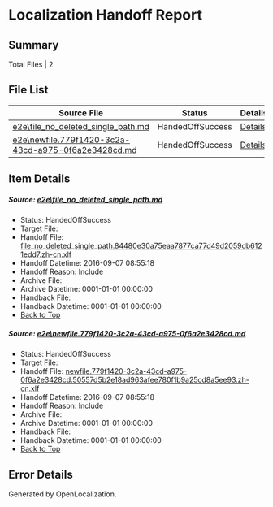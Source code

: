 # <a name='report-top'></a> Localization Handoff Report

## Summary
 Total Files | 2

## File List
 Source File | Status | Details 
 ----------- | ------ | ------- 
 [e2e\file_no_deleted_single_path.md](https://github.com/OpenLocalizationTestOrg/ol-test0/blob/6e5b2659cbdbf212b884b365d341f3a4c1104fd0/e2e/file_no_deleted_single_path.md) | HandedOffSuccess | [Details](#c7cc4b577520200b5bf5874731cafbddf72db1db3)
 [e2e\newfile.779f1420-3c2a-43cd-a975-0f6a2e3428cd.md](https://github.com/OpenLocalizationTestOrg/ol-test0/blob/6e5b2659cbdbf212b884b365d341f3a4c1104fd0/e2e/newfile.779f1420-3c2a-43cd-a975-0f6a2e3428cd.md) | HandedOffSuccess | [Details](#41bd6daa62647075cdce58718d53c51eff06ed725)

## Item Details
##### <a name='c7cc4b577520200b5bf5874731cafbddf72db1db3'></a> Source: [e2e\file_no_deleted_single_path.md](https://github.com/OpenLocalizationTestOrg/ol-test0/blob/6e5b2659cbdbf212b884b365d341f3a4c1104fd0/e2e/file_no_deleted_single_path.md)
* Status: HandedOffSuccess
* Target File: 
* Handoff File: [file_no_deleted_single_path.84480e30a75eaa7877ca77d49d2059db6121edd7.zh-cn.xlf](https://github.com/OpenLocalizationTestOrg/ol-test0-handoff/blob/7cc652f1a253a6bdb2e0b8dab28beb10898062d6/ol-handoff/OpenLocalizationTestOrg/ol-test0-zhcn/yuwzho/mt/file_no_deleted_single_path.84480e30a75eaa7877ca77d49d2059db6121edd7.zh-cn.xlf)
* Handoff Datetime: 2016-09-07 08:55:18
* Handoff Reason: Include
* Archive File: 
* Archive Datetime: 0001-01-01 00:00:00
* Handback File: 
* Handback Datetime: 0001-01-01 00:00:00
* [Back to Top](#report-top)

##### <a name='41bd6daa62647075cdce58718d53c51eff06ed725'></a> Source: [e2e\newfile.779f1420-3c2a-43cd-a975-0f6a2e3428cd.md](https://github.com/OpenLocalizationTestOrg/ol-test0/blob/6e5b2659cbdbf212b884b365d341f3a4c1104fd0/e2e/newfile.779f1420-3c2a-43cd-a975-0f6a2e3428cd.md)
* Status: HandedOffSuccess
* Target File: 
* Handoff File: [newfile.779f1420-3c2a-43cd-a975-0f6a2e3428cd.50557d5b2e18ad963afee780f1b9a25cd8a5ee93.zh-cn.xlf](https://github.com/OpenLocalizationTestOrg/ol-test0-handoff/blob/7cc652f1a253a6bdb2e0b8dab28beb10898062d6/ol-handoff/OpenLocalizationTestOrg/ol-test0-zhcn/yuwzho/mt/newfile.779f1420-3c2a-43cd-a975-0f6a2e3428cd.50557d5b2e18ad963afee780f1b9a25cd8a5ee93.zh-cn.xlf)
* Handoff Datetime: 2016-09-07 08:55:18
* Handoff Reason: Include
* Archive File: 
* Archive Datetime: 0001-01-01 00:00:00
* Handback File: 
* Handback Datetime: 0001-01-01 00:00:00
* [Back to Top](#report-top)


## Error Details

Generated by OpenLocalization.
